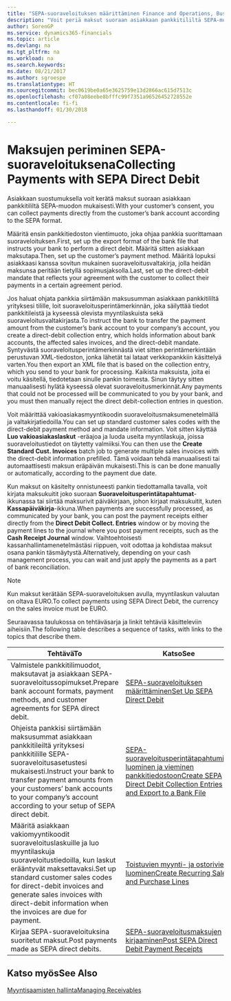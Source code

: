 ```yaml
---
title: "SEPA-suoraveloituksen määrittäminen Finance and Operations, Business editionissa | Microsoft Docs"
description: "Voit periä maksut suoraan asiakkaan pankkitililtä SEPA-muodon mukaisesti."
author: SorenGP
ms.service: dynamics365-financials
ms.topic: article
ms.devlang: na
ms.tgt_pltfrm: na
ms.workload: na
ms.search.keywords: 
ms.date: 08/21/2017
ms.author: sgroespe
ms.translationtype: HT
ms.sourcegitcommit: bec0619be0a65e3625759e13d2866ac615d7513c
ms.openlocfilehash: cf07a08eebe8bfffc99f7351a96526452728552e
ms.contentlocale: fi-fi
ms.lasthandoff: 01/30/2018

---
```

# <a name="collecting-payments-with-sepa-direct-debit"></a><span data-ttu-id="f6491-103">Maksujen periminen SEPA-suoraveloituksena</span><span class="sxs-lookup"><span data-stu-id="f6491-103">Collecting Payments with SEPA Direct Debit</span></span>
<span data-ttu-id="f6491-104">Asiakkaan suostumuksella voit kerätä maksut suoraan asiakkaan pankkitililtä SEPA-muodon mukaisesti.</span><span class="sxs-lookup"><span data-stu-id="f6491-104">With your customer’s consent, you can collect payments directly from the customer’s bank account according to the SEPA format.</span></span>  

 <span data-ttu-id="f6491-105">Määritä ensin pankkitiedoston vientimuoto, joka ohjaa pankkia suorittamaan suoraveloituksen.</span><span class="sxs-lookup"><span data-stu-id="f6491-105">First, set up the export format of the bank file that instructs your bank to perform a direct debit.</span></span> <span data-ttu-id="f6491-106">Määritä sitten asiakkaan maksutapa.</span><span class="sxs-lookup"><span data-stu-id="f6491-106">Then, set up the customer’s payment method.</span></span> <span data-ttu-id="f6491-107">Määritä lopuksi asiakkaasi kanssa sovitun mukainen suoraveloitusvaltakirja, jolla heidän maksunsa peritään tietyllä sopimusjaksolla.</span><span class="sxs-lookup"><span data-stu-id="f6491-107">Last, set up the direct-debit mandate that reflects your agreement with the customer to collect their payments in a certain agreement period.</span></span>  

 <span data-ttu-id="f6491-108">Jos haluat ohjata pankkia siirtämään maksusumman asiakkaan pankkitililtä yrityksesi tilille, loit suoraveloitusperintämerkinnän, joka säilyttää tiedot pankkitileistä ja kyseessä olevista myyntilaskuista sekä suoraveloitusvaltakirjasta.</span><span class="sxs-lookup"><span data-stu-id="f6491-108">To instruct the bank to transfer the payment amount from the customer’s bank account to your company’s account, you create a direct-debit collection entry, which holds information about bank accounts, the affected sales invoices, and the direct-debit mandate.</span></span> <span data-ttu-id="f6491-109">Syntyvästä suoraveloitusperintämerkinnästä viet sitten perintämerkintään perustuvan XML-tiedoston, jonka lähetät tai lataat verkkopankkiin käsittelyä varten.</span><span class="sxs-lookup"><span data-stu-id="f6491-109">You then export an XML file that is based on the collection entry, which you send to your bank for processing.</span></span> <span data-ttu-id="f6491-110">Kaikista maksuista, joita ei voitu käsitellä, tiedotetaan sinulle pankin toimesta. Sinun täytyy sitten manuaalisesti hylätä kyseessä olevat suoraveloitusmerkinnät.</span><span class="sxs-lookup"><span data-stu-id="f6491-110">Any payments that could not be processed will be communicated to you by your bank, and you must then manually reject the direct debit-collection entries in question.</span></span>  

 <span data-ttu-id="f6491-111">Voit määrittää vakioasiakasmyyntikoodin suoraveloitusmaksumenetelmällä ja valtakirjatiedoilla.</span><span class="sxs-lookup"><span data-stu-id="f6491-111">You can set up standard customer sales codes with the direct-debit payment method and mandate information.</span></span> <span data-ttu-id="f6491-112">Voit sitten käyttää **Luo vakioasiakaslaskut** -eräajoa ja luoda useita myyntilaskuja, joissa suoraveloitustiedot on täytetty valmiiksi.</span><span class="sxs-lookup"><span data-stu-id="f6491-112">You can then use the **Create Standard Cust. Invoices** batch job to generate multiple sales invoices with the direct-debit information prefilled.</span></span> <span data-ttu-id="f6491-113">Tämä voidaan tehdä manuaalisesti tai automaattisesti maksun eräpäivän mukaisesti.</span><span class="sxs-lookup"><span data-stu-id="f6491-113">This is can be done manually or automatically, according to the payment due date.</span></span>  

 <span data-ttu-id="f6491-114">Kun maksut on käsitelty onnistuneesti pankin tiedottamalla tavalla, voit kirjata maksukuitit joko suoraan **Suoraveloitusperintätapahtumat**-ikkunassa tai siirtää maksurivit päiväkirjaan, johon kirjaat maksukuitit, kuten **Kassapäiväkirja**-ikkuna.</span><span class="sxs-lookup"><span data-stu-id="f6491-114">When payments are successfully processed, as communicated by your bank, you can post the payment receipts either directly from the **Direct Debit Collect. Entries** window or by moving the payment lines to the journal where you post payment receipts, such as the **Cash Receipt Journal** window.</span></span> <span data-ttu-id="f6491-115">Vaihtoehtoisesti kassanhallintamenetelmästäsi riippuen, voit odottaa ja kohdistaa maksut osana pankin täsmäytystä.</span><span class="sxs-lookup"><span data-stu-id="f6491-115">Alternatively, depending on your cash management process, you can wait and just apply the payments as a part of bank reconciliation.</span></span>  

> [!NOTE]  
>  <span data-ttu-id="f6491-116">Kun maksut kerätään SEPA-suoraveloituksen avulla, myyntilaskun valuutan on oltava EURO.</span><span class="sxs-lookup"><span data-stu-id="f6491-116">To collect payments using SEPA Direct Debit, the currency on the sales invoice must be EURO.</span></span>  

 <span data-ttu-id="f6491-117">Seuraavassa taulukossa on tehtäväsarja ja linkit tehtäviä käsitteleviin aiheisiin.</span><span class="sxs-lookup"><span data-stu-id="f6491-117">The following table describes a sequence of tasks, with links to the topics that describe them.</span></span>   

|<span data-ttu-id="f6491-118">**Tehtävä**</span><span class="sxs-lookup"><span data-stu-id="f6491-118">**To**</span></span>|<span data-ttu-id="f6491-119">**Katso**</span><span class="sxs-lookup"><span data-stu-id="f6491-119">**See**</span></span>|  
|------------|-------------|  
|<span data-ttu-id="f6491-120">Valmistele pankkitilimuodot, maksutavat ja asiakkaan SEPA-suoraveloitussopimukset.</span><span class="sxs-lookup"><span data-stu-id="f6491-120">Prepare bank account formats, payment methods, and customer agreements for SEPA direct debit.</span></span>|[<span data-ttu-id="f6491-121">SEPA-suoraveloituksen määrittäminen</span><span class="sxs-lookup"><span data-stu-id="f6491-121">Set Up SEPA Direct Debit</span></span>](finance-how-to-set-up-sepa-direct-debit.md)|  
|<span data-ttu-id="f6491-122">Ohjeista pankkisi siirtämään maksusummat asiakkaan pankkitileiltä yrityksesi pankkitilille SEPA-suoraveloitusasetustesi mukaisesti.</span><span class="sxs-lookup"><span data-stu-id="f6491-122">Instruct your bank to transfer payment amounts from your customers’ bank accounts to your company’s account according to your setup of SEPA direct debit.</span></span>|[<span data-ttu-id="f6491-123">SEPA-suoraveloitusperintätapahtumien luominen ja vieminen pankkitiedostoon</span><span class="sxs-lookup"><span data-stu-id="f6491-123">Create SEPA Direct Debit Collection Entries and Export to a Bank File</span></span>](finance-how-create-sepa-direct-debit-collection-entries-export-bank-file.md)|  
|<span data-ttu-id="f6491-124">Määritä asiakkaan vakiomyyntikoodit suoraveloituslaskuille ja luo myyntilaskuja suoraveloitustiedoilla, kun laskut erääntyvät maksettavaksi.</span><span class="sxs-lookup"><span data-stu-id="f6491-124">Set up standard customer sales codes for direct-debit invoices and generate sales invoices with direct-debit information when the invoices are due for payment.</span></span>|[<span data-ttu-id="f6491-125">Toistuvien myynti- ja ostorivien luominen</span><span class="sxs-lookup"><span data-stu-id="f6491-125">Create Recurring Sales and Purchase Lines</span></span>](sales-how-work-standard-lines.md)|  
|<span data-ttu-id="f6491-126">Kirjaa SEPA-suoraveloituksina suoritetut maksut.</span><span class="sxs-lookup"><span data-stu-id="f6491-126">Post payments made as SEPA direct debits.</span></span>|[<span data-ttu-id="f6491-127">SEPA-suoraveloitusmaksujen kirjaaminen</span><span class="sxs-lookup"><span data-stu-id="f6491-127">Post SEPA Direct Debit Payment Receipts</span></span>](finance-how-to-post-sepa-direct-debit-payment-receipts.md)|  

## <a name="see-also"></a><span data-ttu-id="f6491-128">Katso myös</span><span class="sxs-lookup"><span data-stu-id="f6491-128">See Also</span></span>  
[<span data-ttu-id="f6491-129">Myyntisaamisten hallinta</span><span class="sxs-lookup"><span data-stu-id="f6491-129">Managing Receivables</span></span>](receivables-manage-receivables.md)

